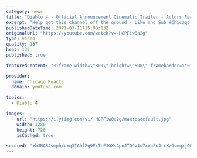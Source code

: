 ```yaml
---
category: news
title: "Diablo 4 - Official Announcement Cinematic Trailer - Actors React"
excerpt: "Help get this channel off the ground - Like and Sub #Chicago #Blind #React."
publishedDateTime: 2021-03-11T15:00:13Z
originalUrl: "https://youtube.com/watch?v=-HCPFiw0a2g"
type: video
quality: 137
heat: 137
published: true

featuredContent: "<iframe width=\"800\" height=\"500\" frameborder=\"0\" src=\"https://www.youtube.com/embed/-HCPFiw0a2g\" allow=\"accelerometer; autoplay; encrypted-media; gyroscope; picture-in-picture\" allowfullscreen></iframe>"

provider:
  name: Chicago Reacts
  domain: youtube.com

topics:
  - Diablo 4

images:
  - url: "https://i.ytimg.com/vi/-HCPFiw0a2g/maxresdefault.jpg"
    width: 1280
    height: 720
    isCached: true

secured: "+hJNARJsmph/cxq3IAhlZq9FcTLEJQXsGpnJTQ9v1w7xxuPuJrcX/Qsmq/jQPhyCJpUU47HHtAu33NQquY9M/5Rblj5MMe3i8Gml6JGfU80BiNEcqxiiuIHQG1+TtV/oyUdgS1tgvGWdK1b7hLYiOrRUvhWIgQmcZ8HnEHzWc4IGhW710B8em4/j2TfDqGbui8tUUz5Jf44LB3WUepr92XmPmivostzocKrr6z92GFW13jFWZTKYTSg9QjUrEQtQalrbLnB62ggmZwa0SXoRgdECefszPstg5AWwNvwKy6KtqTK1qIBXKUZ62MDBeHZCIafzGBXVoEWxkQai6dWH3mWTiU9CTGeQSM62YhfyEAXkd4GcbV2h3kNuYP5JLil4q8BY+8SWLXZD4FXPC8bkUZr5P33DnogRM3UikzsAZAgisp4qUJjfMuDE5gYdrFKn;QJnY349C9Cd5sBgxQVTL2A=="
---
```


